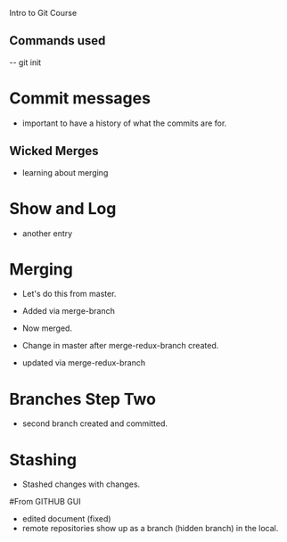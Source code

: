 Intro to Git Course


## Commands used

-- git init

# Commit messages
- important to have a history of what the commits are for.

## Wicked Merges
- learning about merging

# Show and Log
- another entry

# Merging
- Let's do this from master.
- Added via merge-branch
- Now merged.
- Change in master after merge-redux-branch created.

- updated via merge-redux-branch

# Branches Step Two
- second branch created and committed.

# Stashing
- Stashed changes with changes.

#From GITHUB GUI
- edited document (fixed)
- remote repositories show up as a branch (hidden branch) in the local.
